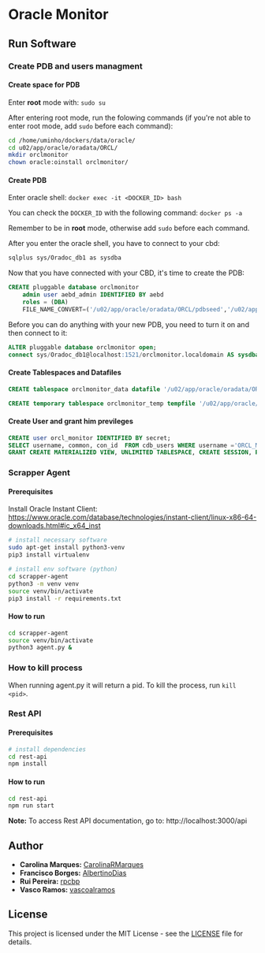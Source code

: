 # Oracle Monitor

## Run Software

### Create PDB and users managment

#### Create space for PDB

Enter **root** mode with: `sudo su`

After entering root mode, run the folowing commands (if you're not able to enter root mode, add `sudo` before each command):

```bash
cd /home/uminho/dockers/data/oracle/
cd u02/app/oracle/oradata/ORCL/
mkdir orclmonitor
chown oracle:oinstall orclmonitor/
```

#### Create PDB

Enter oracle shell: `docker exec -it <DOCKER_ID> bash`

You can check the `DOCKER_ID` with the following command: `docker ps -a`

Remember to be in **root** mode, otherwise add `sudo` before each command.

After you enter the oracle shell, you have to connect to your cbd:

```bash
sqlplus sys/Oradoc_db1 as sysdba
```

Now that you have connected with your CBD, it's time to create the PDB:

```sql
CREATE pluggable database orclmonitor
	admin user aebd_admin IDENTIFIED BY aebd
	roles = (DBA)
    FILE_NAME_CONVERT=('/u02/app/oracle/oradata/ORCL/pdbseed','/u02/app/oracle/oradata/ORCL/orclmonitor');
```

Before you can do anything with your new PDB, you need to turn it on and then connect to it:

```sql
ALTER pluggable database orclmonitor open;
connect sys/Oradoc_db1@localhost:1521/orclmonitor.localdomain AS sysdba
```

#### Create Tablespaces and Datafiles

```sql
CREATE tablespace orclmonitor_data datafile '/u02/app/oracle/oradata/ORCL/orclmonitor/permmonitor01.dbf' SIZE 10M AUTOEXTEND ON;

CREATE temporary tablespace orclmonitor_temp tempfile '/u02/app/oracle/oradata/ORCL/orclmonitor/tempmonitor01.dbf' SIZE 10M AUTOEXTEND ON;
```

#### Create User and grant him previleges

```sql
CREATE user orcl_monitor IDENTIFIED BY secret;
SELECT username, common, con_id  FROM cdb_users WHERE username ='ORCL_MONITOR';
GRANT CREATE MATERIALIZED VIEW, UNLIMITED TABLESPACE, CREATE SESSION, RESOURCE, ALTER ANY MATERIALIZED VIEW, DROP ANY MATERIALIZED VIEW, DROP ANY VIEW, CREATE ANY VIEW TO orcl_monitor;
```

### Scrapper Agent

#### Prerequisites

Install Oracle Instant Client: https://www.oracle.com/database/technologies/instant-client/linux-x86-64-downloads.html#ic_x64_inst

```bash
# install necessary software
sudo apt-get install python3-venv
pip3 install virtualenv

# install env software (python)
cd scrapper-agent
python3 -m venv venv
source venv/bin/activate
pip3 install -r requirements.txt
```

#### How to run

```bash
cd scrapper-agent
source venv/bin/activate
python3 agent.py &
```

### How to kill process

When running agent.py it will return a pid. To kill the process, run `kill <pid>`.

### Rest API

#### Prerequisites

```bash
# install dependencies
cd rest-api
npm install
```

#### How to run

```bash
cd rest-api
npm run start
```

**Note:** To access Rest API documentation, go to: http://localhost:3000/api

## Author

-   **Carolina Marques:** [CarolinaRMarques](https://github.com/CarolinaRMarques)
-   **Francisco Borges:** [AlbertinoDias](https://github.com/AlbertinoDias)
-   **Rui Pereira:** [rpcbp](https://github.com/rpcbp)
-   **Vasco Ramos:** [vascoalramos](https://vascoalramos.me)

## License

This project is licensed under the MIT License - see the [LICENSE](LICENSE) file for details.
